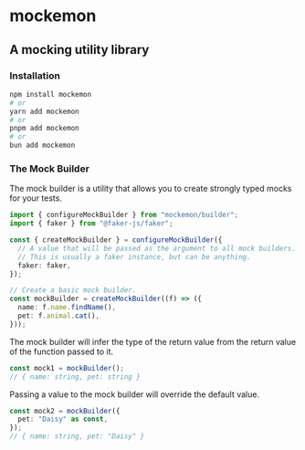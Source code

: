 # mockemon

## A mocking utility library

### Installation

```sh
npm install mockemon
# or
yarn add mockemon
# or
pnpm add mockemon
# or
bun add mockemon
```

### The Mock Builder

The mock builder is a utility that allows you to create strongly typed mocks for your tests.

```ts
import { configureMockBuilder } from "mockemon/builder";
import { faker } from "@faker-js/faker";

const { createMockBuilder } = configureMockBuilder({
  // A value that will be passed as the argument to all mock builders.
  // This is usually a faker instance, but can be anything.
  faker: faker,
});

// Create a basic mock builder.
const mockBuilder = createMockBuilder((f) => ({
  name: f.name.findName(),
  pet: f.animal.cat(),
}));
```

The mock builder will infer the type of the return value from the
return value of the function passed to it.

```ts
const mock1 = mockBuilder();
// { name: string, pet: string }
```

Passing a value to the mock builder will override the default value.

```ts
const mock2 = mockBuilder({
  pet: "Daisy" as const,
});
// { name: string, pet: "Daisy" }
```
